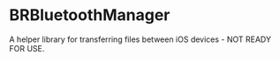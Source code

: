 BRBluetoothManager
==================

A helper library for transferring files between iOS devices - NOT READY FOR USE.
